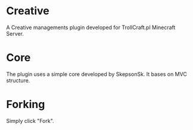 # Creative
A Creative managements plugin developed for TrollCraft.pl Minecraft Server.

# Core
The plugin uses a simple core developed by SkepsonSk.
It bases on MVC structure.

# Forking
Simply click "Fork".
